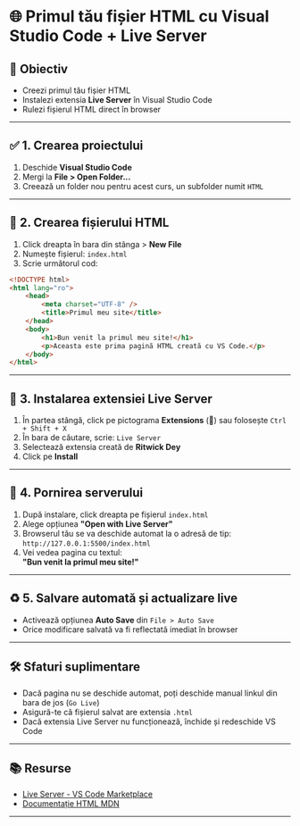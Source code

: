 # 🌐 Primul tău fișier HTML cu Visual Studio Code + Live Server

## 🎯 Obiectiv

- Creezi primul tău fișier HTML
- Instalezi extensia **Live Server** în Visual Studio Code
- Rulezi fișierul HTML direct în browser

---

## ✅ 1. Crearea proiectului

1. Deschide **Visual Studio Code**
2. Mergi la **File > Open Folder...**
3. Creează un folder nou pentru acest curs, un subfolder numit `HTML`

---

## 📄 2. Crearea fișierului HTML

1. Click dreapta în bara din stânga > **New File**
2. Numește fișierul: `index.html`
3. Scrie următorul cod:

```html
<!DOCTYPE html>
<html lang="ro">
	<head>
		<meta charset="UTF-8" />
		<title>Primul meu site</title>
	</head>
	<body>
		<h1>Bun venit la primul meu site!</h1>
		<p>Aceasta este prima pagină HTML creată cu VS Code.</p>
	</body>
</html>
```

---

## 🧩 3. Instalarea extensiei Live Server

1. În partea stângă, click pe pictograma **Extensions** (🔌) sau folosește `Ctrl + Shift + X`
2. În bara de căutare, scrie: `Live Server`
3. Selectează extensia creată de **Ritwick Dey**
4. Click pe **Install**

---

## 🚀 4. Pornirea serverului

1. După instalare, click dreapta pe fișierul `index.html`
2. Alege opțiunea **"Open with Live Server"**
3. Browserul tău se va deschide automat la o adresă de tip:  
   `http://127.0.0.1:5500/index.html`
4. Vei vedea pagina cu textul:  
   **"Bun venit la primul meu site!"**

---

## ♻️ 5. Salvare automată și actualizare live

- Activează opțiunea **Auto Save** din `File > Auto Save`
- Orice modificare salvată va fi reflectată imediat în browser

---

## 🛠️ Sfaturi suplimentare

- Dacă pagina nu se deschide automat, poți deschide manual linkul din bara de jos (`Go Live`)
- Asigură-te că fișierul salvat are extensia `.html`
- Dacă extensia Live Server nu funcționează, închide și redeschide VS Code

---

## 📚 Resurse

- [Live Server - VS Code Marketplace](https://marketplace.visualstudio.com/items?itemName=ritwickdey.LiveServer)
- [Documentație HTML MDN](https://developer.mozilla.org/ro/docs/Web/HTML)

---
